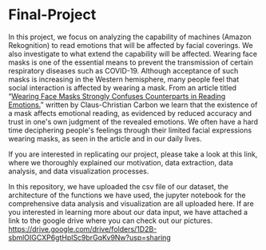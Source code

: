 # Final-Project

In this project, we focus on analyzing the capability of machines (Amazon Rekognition) to read emotions that will be affected by facial coverings. We also investigate to what extend the capability will be affected. Wearing face masks is one of the essential means to prevent the transmission of certain respiratory diseases such as COVID-19. Although acceptance of such masks is increasing in the Western hemisphere, many people feel that social interaction is affected by wearing a mask. From an article titled “[Wearing Face Masks Strongly Confuses Counterparts in Reading Emotions.](https://doi.org/10.3389/fpsyg.2020.566886)” written by  Claus-Christian Carbon we learn that the existence of a mask affects emotional reading, as evidenced by reduced accuracy and trust in one's own judgment of the revealed emotions. We often have a hard time deciphering people's feelings through their limited facial expressions wearing masks, as seen in the article and in our daily lives.

If you are interested in replicating our project, please take a look at this link, where we thoroughly explained our motivation, data extraction, data analysis, and data visualization processes.


In this repository, we have uploaded the csv file of our dataset, the architecture of the functions we have used, the jupyter notebook for the comprehensive data analysis and visualization are all uploaded here. If are you interested in learning more about our data input, we have attached a link to the google drive where you can check out our pictures. https://drive.google.com/drive/folders/1D2B-sbmlOIGCXP6gtHplSc9brGqKv9Nw?usp=sharing

